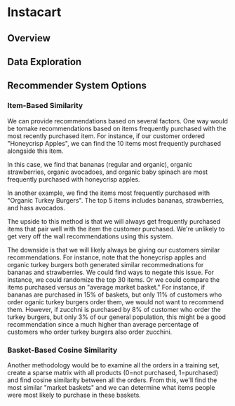 # Instacart

## Overview

## Data Exploration

## Recommender System Options

### Item-Based Similarity

We can provide recommendations based on several factors. One way would be tomake recommendations based on items frequently purchased with the most recently purchased item. For instance, if our customer ordered "Honeycrisp Apples", we can find the 10 items most frequently purchased alongside this item. 

In this case, we find that bananas (regular and organic), organic strawberries, organic avocadoes, and organic baby spinach are most frequently purchased with honeycrisp apples. 


In another example, we find the items most frequently purchased with "Organic Turkey Burgers". The top 5 items includes bananas, strawberries, and hass avocados. 


The upside to this method is that we will always get frequently purchased items that pair well with the item the customer purchased. We're unlikely to get very off the wall recommendations using this system. 

The downside is that we will likely always be giving our customers similar recommendations. For instance, note that the honeycrisp apples and organic turkey burgers both generated similar recommednations for bananas and strawberries. We could find ways to negate this issue. For instance, we could randomize the top 30 items. Or we could compare the items purchased versus an "average market basket." For instance, if bananas are purchased in 15% of baskets, but only 11% of customers who order oganic turkey burgers order them, we would not want to recommend them. However, if zucchni is purchased by 8% of customer who order the turkey burgers, but only 3% of our general population, this might be a good recommendation since a much higher than average percentage of customers who order turkey burgers also order zucchini. 

### Basket-Based Cosine Similarity

Another methodology would be to examine all the orders in a training set, create a sparse matrix with all products (0=not purchased, 1=purchased) and find cosine similarity between all the orders. From this, we'll find the most similar "market baskets" and we can determine what items people were most likely to purchase in these baskets. 
